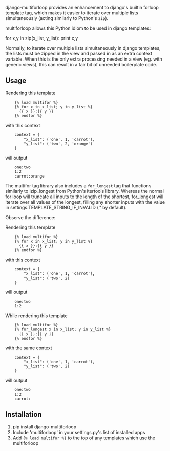 django-multiforloop provides an enhancement to django's builtin forloop
template tag, which makes it easier to iterate over multiple lists
simultaneously (acting similarly to Python's `zip`).

multiforloop allows this Python idiom to be used in django templates:

for x,y in zip(x_list, y_list):
	print x,y

Normally, to iterate over multiple lists simultaneously in django templates,
the lists must be zipped in the view and passed in as an extra context
variable. When this is the only extra processing needed in a view (eg. with
generic views), this can result in a fair bit of unneeded boilerplate code. 

## Usage

Rendering this template

```
    {% load multifor %}
    {% for x in x_list; y in y_list %}
      {{ x }}:{{ y }}
    {% endfor %}
```

with this context

```
    context = {
        "x_list": ('one', 1, 'carrot'),
        "y_list": ('two', 2, 'orange')
    }
```

will output

```
    one:two
    1:2
    carrot:orange
```

The multifor tag library also includes a `for_longest` tag that functions
similarly to izip_longest from Python's itertools library. Whereas the
normal for loop will truncate all inputs to the length of the shortest,
for_longest will iterate over all values of the longest, filling any shorter
inputs with the value in settings.TEMPLATE_STRING_IF_INVALID ('' by default).

Observe the difference:


Rendering this template

```
    {% load multifor %}
    {% for x in x_list; y in y_list %}
      {{ x }}:{{ y }}
    {% endfor %}
```

with this context

```
    context = {
        "x_list": ('one', 1, 'carrot'),
        "y_list": ('two', 2)
    }
```

will output

```
    one:two
    1:2
```

While rendering this template

```
    {% load multifor %}
    {% for_longest x in x_list; y in y_list %}
      {{ x }}:{{ y }}
    {% endfor %}
```

with the same context

```
    context = {
        "x_list": ('one', 1, 'carrot'),
        "y_list": ('two', 2)
    }
```

will output

```
    one:two
    1:2
    carrot:
```

## Installation

1. pip install django-multiforloop
2. Include 'multiforloop' in your settings.py's list of installed apps
3. Add `{% load multifor %}` to the top of any templates which use the multiforloop

